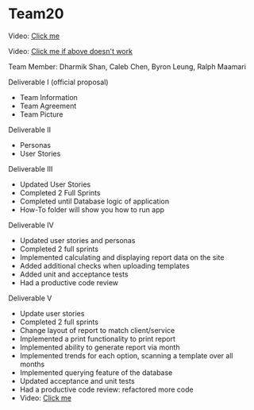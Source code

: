 # Team20

Video: [Click me](https://youtu.be/jcklmfVGbl0)

Video: [Click me if above doesn't work](https://www.youtube.com/watch?v=FSUeOV8-mJA&feature=youtu.be)

Team Member: Dharmik Shan, Caleb Chen, Byron Leung, Ralph Maamari

Deliverable I (official proposal)
- Team Information
- Team Agreement  
- Team Picture

Deliverable II
- Personas
- User Stories

Deliverable III

- Updated User Stories
- Completed 2 Full Sprints
- Completed until Database logic of application
- How-To folder will show you how to run app

Deliverable IV

- Updated user stories and personas
- Completed 2 full sprints
- Implemented calculating and displaying report data on the site
- Added additional checks when uploading templates
- Added unit and acceptance tests
- Had a productive code review

Deliverable V

- Update user stories
- Completed 2 full sprints
- Change layout of report to match client/service
- Implemented a print functionality to print report
- Implemented ability to generate report via month
- Implemented trends for each option, scanning a template over all months
- Implemented querying feature of the database
- Updated acceptance and unit tests
- Had a productive code review: refactored more code
- Video: [Click me](https://youtu.be/jcklmfVGbl0)


